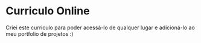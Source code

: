 # Curriculo Online
Criei este curriculo para poder acessá-lo de qualquer lugar e adicioná-lo ao meu portfolio de projetos :)
